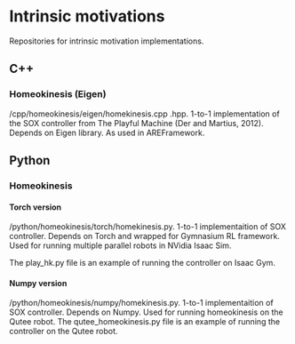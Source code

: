 # Intrinsic motivations
Repositories for intrinsic motivation implementations.

## C++
### Homeokinesis (Eigen)
/cpp/homeokinesis/eigen/homekinesis.cpp .hpp. 1-to-1 implementation of the SOX controller from The Playful Machine (Der and Martius, 2012). Depends on Eigen library. As used in AREFramework. 

## Python
### Homeokinesis
#### Torch version
/python/homeokinesis/torch/homekinesis.py. 1-to-1 implementaition of SOX controller. Depends on Torch and wrapped for Gymnasium RL framework. Used for running multiple parallel robots in NVidia Isaac Sim.

The play_hk.py file is an example of running the controller on Isaac Gym.

#### Numpy version
/python/homeokinesis/numpy/homekinesis.py. 1-to-1 implementaition of SOX controller. Depends on Numpy. Used for running homeokinesis on the Qutee robot.
The qutee_homeokinesis.py file is an example of running the controller on the Qutee robot.

